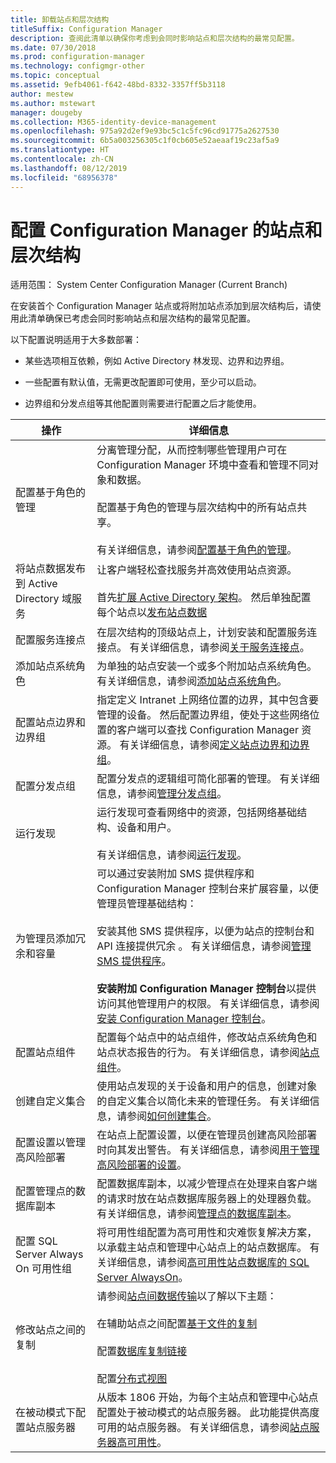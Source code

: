 ```yaml
---
title: 卸载站点和层次结构
titleSuffix: Configuration Manager
description: 查阅此清单以确保你考虑到会同时影响站点和层次结构的最常见配置。
ms.date: 07/30/2018
ms.prod: configuration-manager
ms.technology: configmgr-other
ms.topic: conceptual
ms.assetid: 9efb4061-f642-48bd-8332-3357ff5b3118
author: mestew
ms.author: mstewart
manager: dougeby
ms.collection: M365-identity-device-management
ms.openlocfilehash: 975a92d2ef9e93bc5c1c5fc96cd91775a2627530
ms.sourcegitcommit: 6b5a003256305c1f0cb605e52aeaaf19c23af5a9
ms.translationtype: HT
ms.contentlocale: zh-CN
ms.lasthandoff: 08/12/2019
ms.locfileid: "68956378"
---
```

# <a name="configure-sites-and-hierarchies-for-configuration-manager"></a>配置 Configuration Manager 的站点和层次结构

适用范围：  System Center Configuration Manager (Current Branch)

在安装首个 Configuration Manager 站点或将附加站点添加到层次结构后，请使用此清单确保已考虑会同时影响站点和层次结构的最常见配置。  

以下配置说明适用于大多数部署：  

- 某些选项相互依赖，例如 Active Directory 林发现、边界和边界组。  

- 一些配置有默认值，无需更改配置即可使用，至少可以启动。  

- 边界组和分发点组等其他配置则需要进行配置之后才能使用。  

| 操作 | 详细信息 |  
|------------|-------------|  
| 配置基于角色的管理 | 分离管理分配，从而控制哪些管理用户可在 Configuration Manager 环境中查看和管理不同对象和数据。<br /><br /> 配置基于角色的管理与层次结构中的所有站点共享。   <br/><br/>有关详细信息，请参阅[配置基于角色的管理](/sccm/core/servers/deploy/configure/configure-role-based-administration)。 |  
| 将站点数据发布到 Active Directory 域服务 | 让客户端轻松查找服务并高效使用站点资源。<br /><br /> 首先[扩展 Active Directory 架构](/sccm/core/plan-design/network/extend-the-active-directory-schema)。 然后单独配置每个站点以[发布站点数据](/sccm/core/servers/deploy/configure/publish-site-data) |  
| 配置服务连接点 | 在层次结构的顶级站点上，计划安装和配置服务连接点。 有关详细信息，请参阅[关于服务连接点](/sccm/core/servers/deploy/configure/about-the-service-connection-point)。 |  
| 添加站点系统角色 | 为单独的站点安装一个或多个附加站点系统角色。 有关详细信息，请参阅[添加站点系统角色](/sccm/core/servers/deploy/configure/add-site-system-roles)。 |  
| 配置站点边界和边界组 | 指定定义 Intranet 上网络位置的边界，其中包含要管理的设备。 然后配置边界组，使处于这些网络位置的客户端可以查找 Configuration Manager 资源。 有关详细信息，请参阅[定义站点边界和边界组](/sccm/core/servers/deploy/configure/define-site-boundaries-and-boundary-groups)。 |  
| 配置分发点组 | 配置分发点的逻辑组可简化部署的管理。 有关详细信息，请参阅[管理分发点组](/sccm/core/servers/deploy/configure/install-and-configure-distribution-points#bkmk_manage)。 |  
| 运行发现 | 运行发现可查看网络中的资源，包括网络基础结构、设备和用户。<br /><br /> 有关详细信息，请参阅[运行发现](/sccm/core/servers/deploy/configure/run-discovery)。 |  
| 为管理员添加冗余和容量 | 可以通过安装附加 SMS 提供程序和 Configuration Manager 控制台来扩展容量，以便管理员管理基础结构：<br /><br /> 安装其他 SMS 提供程序，以便为站点的控制台和 API 连接提供冗余  。 有关详细信息，请参阅[管理 SMS 提供程序](/sccm/core/servers/manage/modify-your-infrastructure#BKMK_ManageSMSprovider)。<br /><br /> **安装附加 Configuration Manager 控制台**以提供访问其他管理用户的权限。 有关详细信息，请参阅[安装 Configuration Manager 控制台](/sccm/core/servers/deploy/install/install-consoles)。 |  
| 配置站点组件 | 配置每个站点中的站点组件，修改站点系统角色和站点状态报告的行为。 有关详细信息，请参阅[站点组件](/sccm/core/servers/deploy/configure/site-components)。 |  
| 创建自定义集合 | 使用站点发现的关于设备和用户的信息，创建对象的自定义集合以简化未来的管理任务。 有关详细信息，请参阅[如何创建集合](/sccm/core/clients/manage/collections/create-collections)。 |  
| 配置设置以管理高风险部署 | 在站点上配置设置，以便在管理员创建高风险部署时向其发出警告。 有关详细信息，请参阅[用于管理高风险部署的设置](/sccm/core/servers/manage/settings-to-manage-high-risk-deployments)。 |  
| 配置管理点的数据库副本 | 配置数据库副本，以减少管理点在处理来自客户端的请求时放在站点数据库服务器上的处理器负载。 有关详细信息，请参阅[管理点的数据库副本](/sccm/core/servers/deploy/configure/database-replicas-for-management-points)。 |  
| 配置 SQL Server Always On 可用性组 | 将可用性组配置为高可用性和灾难恢复解决方案，以承载主站点和管理中心站点上的站点数据库。 有关详细信息，请参阅[高可用性站点数据库的 SQL Server AlwaysOn](/sccm/core/servers/deploy/configure/sql-server-alwayson-for-a-highly-available-site-database)。 |  
| 修改站点之间的复制 | 请参阅[站点间数据传输](/sccm/core/plan-design/hierarchy/data-transfers-between-sites)以了解以下主题：<br /><br /> 在辅助站点之间配置[基于文件的复制](/sccm/core/plan-design/hierarchy/file-based-replication)<br /><br /> 配置[数据库复制链接](/sccm/core/plan-design/hierarchy/database-replication)<br /><br /> 配置[分布式视图](/sccm/core/plan-design/hierarchy/database-replication#bkmk_distviews) |  
| 在被动模式下配置站点服务器 | 从版本 1806 开始，为每个主站点和管理中心站点配置处于被动模式的站点服务器。 此功能提供高度可用的站点服务器。 有关详细信息，请参阅[站点服务器高可用性](/sccm/core/servers/deploy/configure/site-server-high-availability)。 |  
